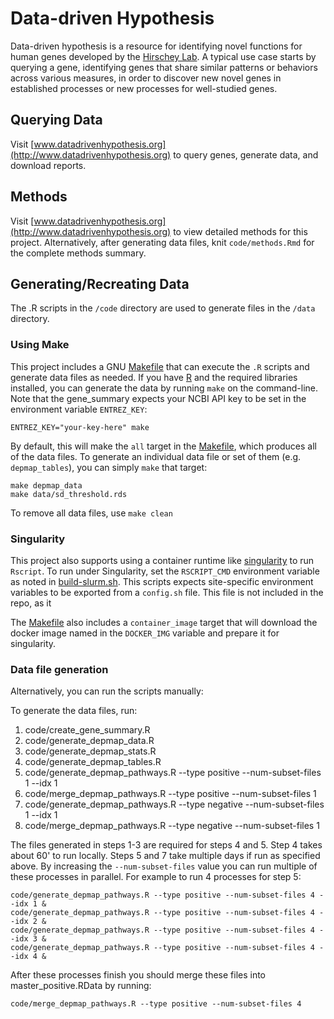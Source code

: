 # Data-driven Hypothesis

Data-driven hypothesis is a resource for identifying novel functions for human genes developed by the [Hirschey Lab](http://www.hirscheylab.org). A typical use case starts by querying a gene, identifying genes that share similar patterns or behaviors across various measures, in order to discover new novel genes in established processes or new processes for well-studied genes.

## Querying Data

Visit [www.datadrivenhypothesis.org](http://www.datadrivenhypothesis.org) to query genes, generate data, and download reports.

## Methods

Visit [www.datadrivenhypothesis.org](http://www.datadrivenhypothesis.org) to view detailed methods for this project. Alternatively, after generating data files, knit `code/methods.Rmd` for the complete methods summary.

## Generating/Recreating Data

The .R scripts in the `/code` directory are used to generate files in the `/data` directory.

### Using Make

This project includes a GNU [Makefile](https://www.gnu.org/software/make/manual/html_node/Introduction.html) that can execute the `.R` scripts and generate data files as needed. If you have [R](https://www.r-project.org) and the required libraries installed, you can generate the data by running `make` on the command-line. Note that the gene\_summary expects your NCBI API key to be set in the environment variable `ENTREZ_KEY`:

```
ENTREZ_KEY="your-key-here" make
```

By default, this will make the `all` target in the [Makefile](Makefile), which produces all of the data files. To generate an individual data file or set of them (e.g. `depmap_tables`), you can simply `make` that target:

```
make depmap_data
make data/sd_threshold.rds
```

To remove all data files, use `make clean`

### Singularity

This project also supports using a container runtime like [singularity](https://sylabs.io/singularity/) to run `Rscript`. To run under Singularity, set the `RSCRIPT_CMD` environment variable as noted in [build-slurm.sh](build-slurm.sh). This scripts expects site-specific environment variables to be exported from a `config.sh` file. This file is not included in the repo, as it

The [Makefile](Makefile) also includes a `container_image` target that will download the docker image named in the `DOCKER_IMG` variable and prepare it for singularity.

### Data file generation

Alternatively, you can run the scripts manually:

To generate the data files, run:
1. code/create_gene_summary.R
2. code/generate_depmap_data.R
3. code/generate_depmap_stats.R
4. code/generate_depmap_tables.R
5. code/generate_depmap_pathways.R --type positive --num-subset-files 1 --idx 1
6. code/merge_depmap_pathways.R --type positive --num-subset-files 1
7. code/generate_depmap_pathways.R --type negative --num-subset-files 1 --idx 1
8. code/merge_depmap_pathways.R --type negative --num-subset-files 1

The files generated in steps 1-3 are required for steps 4 and 5. Step 4 takes about 60' to run locally. Steps 5 and 7 take multiple days if run as specified above. By increasing the `--num-subset-files` value you can run multiple of these processes in parallel. For example to run 4 processes for step 5:
```
code/generate_depmap_pathways.R --type positive --num-subset-files 4 --idx 1 &
code/generate_depmap_pathways.R --type positive --num-subset-files 4 --idx 2 &
code/generate_depmap_pathways.R --type positive --num-subset-files 4 --idx 3 & 
code/generate_depmap_pathways.R --type positive --num-subset-files 4 --idx 4 &
```
After these processes finish you should merge these files into master_positive.RData by running:
```
code/merge_depmap_pathways.R --type positive --num-subset-files 4
```

